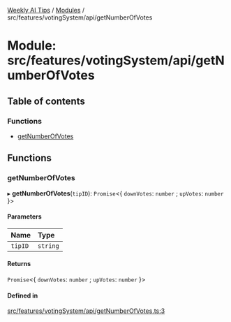 [Weekly AI Tips](../README.md) / [Modules](../modules.md) / src/features/votingSystem/api/getNumberOfVotes

# Module: src/features/votingSystem/api/getNumberOfVotes

## Table of contents

### Functions

- [getNumberOfVotes](src_features_votingSystem_api_getNumberOfVotes.md#getnumberofvotes)

## Functions

### getNumberOfVotes

▸ **getNumberOfVotes**(`tipID`): `Promise`\<\{ `downVotes`: `number` ; `upVotes`: `number`  }\>

#### Parameters

| Name | Type |
| :------ | :------ |
| `tipID` | `string` |

#### Returns

`Promise`\<\{ `downVotes`: `number` ; `upVotes`: `number`  }\>

#### Defined in

[src/features/votingSystem/api/getNumberOfVotes.ts:3](https://github.com/alexsoyes/weekly-ai-tips/blob/b51216ee36bb903ccd72a472afbc8e01da2cc631/src/features/votingSystem/api/getNumberOfVotes.ts#L3)
